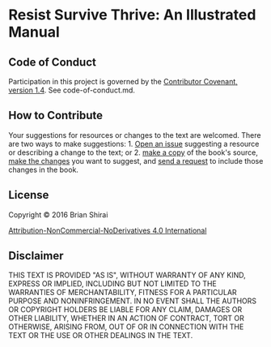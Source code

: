 # Resist Survive Thrive: An Illustrated Manual

## Code of Conduct

Participation in this project is governed by the [Contributor Covenant, version 1.4](http://contributor-covenant.org/version/1/4/). See code-of-conduct.md.

## How to Contribute

Your suggestions for resources or changes to the text are welcomed. There are two ways to make suggestions: 1. [Open an issue](https://github.com/ResistSurviveThrive/resist_survive_thrive/issues) suggesting a resource or describing a change to the text; or 2. [make a copy](https://help.github.com/articles/fork-a-repo/) of the book's source, [make the changes](https://help.github.com/desktop/guides/contributing/committing-and-reviewing-changes-to-your-project/) you want to suggest, and [send a request](https://help.github.com/articles/creating-a-pull-request/) to include those changes in the book.

## License

Copyright &copy; 2016 Brian Shirai

[Attribution-NonCommercial-NoDerivatives 4.0
International](https://creativecommons.org/licenses/by-nc-nd/4.0/legalcode)

## Disclaimer

THIS TEXT IS PROVIDED "AS IS", WITHOUT WARRANTY OF ANY KIND, EXPRESS OR IMPLIED, INCLUDING BUT NOT LIMITED TO THE WARRANTIES OF MERCHANTABILITY, FITNESS FOR A PARTICULAR PURPOSE AND NONINFRINGEMENT. IN NO EVENT SHALL THE AUTHORS OR COPYRIGHT HOLDERS BE LIABLE FOR ANY CLAIM, DAMAGES OR OTHER LIABILITY, WHETHER IN AN ACTION OF CONTRACT, TORT OR OTHERWISE, ARISING FROM, OUT OF OR IN CONNECTION WITH THE TEXT OR THE USE OR OTHER DEALINGS IN THE TEXT.
